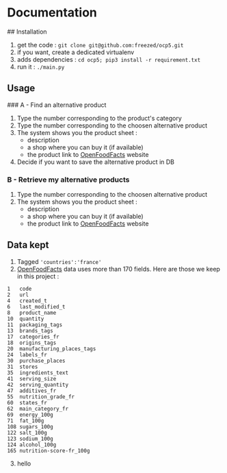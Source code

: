 # Documentation

## Installation

1. get the code : `git clone git@github.com:freezed/ocp5.git`
2. if you want, create a dedicated virtualenv
3. adds dependencies : `cd ocp5; pip3 install -r requirement.txt`
4. run it : `./main.py`

## Usage

### A - Find an alternative product

1. Type the number corresponding to the product's category
2. Type the number corresponding to the choosen alternative product
3. The system shows you the product sheet :
     - description
     - a shop where you can buy it (if available)
     - the product link to [OpenFoodFacts][1] website
4. Decide if you want to save the alternative product in DB

### B - Retrieve my alternative products

1. Type the number corresponding to the choosen alternative product
2. The system shows you the product sheet :
     - description
     - a shop where you can buy it (if available)
     - the product link to [OpenFoodFacts][1] website

## Data kept

1. Tagged `'countries':'france'`
2. [OpenFoodFacts][1] data uses more than 170 fields. Here are those we keep in this project :

```
1	code
2	url
4	created_t
6	last_modified_t
8	product_name
10	quantity
11	packaging_tags
13	brands_tags
17	categories_fr
18	origins_tags
20	manufacturing_places_tags
24	labels_fr
30	purchase_places
31	stores
35	ingredients_text
41	serving_size
42	serving_quantity
47	additives_fr
55	nutrition_grade_fr
60	states_fr
62	main_category_fr
69	energy_100g
71	fat_100g
108	sugars_100g
122	salt_100g
123	sodium_100g
124	alcohol_100g
165	nutrition-score-fr_100g
```

3. hello


[1]: https://fr.openfoodfacts.org/ "OpenFoodFacts project"
